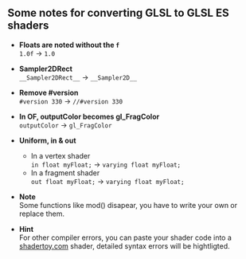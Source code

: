## Some notes for converting GLSL to GLSL ES shaders

- __Floats are noted without the `f`__  
`1.0f`	→ `1.0` 
- __Sampler2DRect__  
`__Sampler2DRect__`	→ `__Sampler2D__`  
- __Remove #version__  
`#version 330`	→ `//#version 330` 
- __In OF, outputColor becomes gl_FragColor__  
`outputColor`	→ `gl_FragColor` 
- __Uniform, in & out__  
  - In a vertex shader  
`in float myFloat;`	→ `varying float myFloat;`  
  - In a fragment shader  
`out float myFloat;`	→ `varying float myFloat;`  

- __Note__  
Some functions like mod() disapear, you have to write your own or replace them.

- __Hint__  
For other compiler errors, you can paste your shader code into a [shadertoy.com](http://shadertoy.com/) shader, detailed syntax errors will be hightligted.
 
<!--
- ____  
``	→ ``  
-->